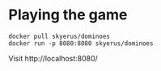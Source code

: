 # Playing the game

```
docker pull skyerus/dominoes
docker run -p 8080:8080 skyerus/dominoes
```
Visit http://localhost:8080/